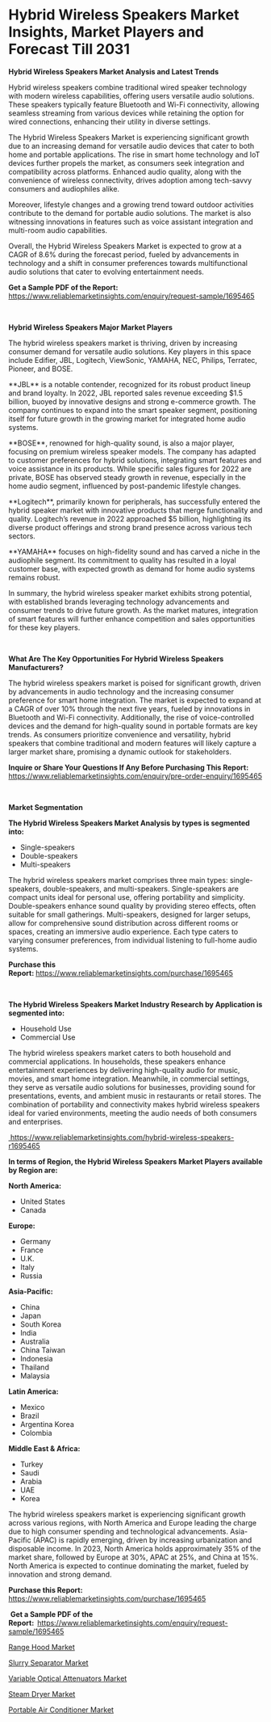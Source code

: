 <p><h1>Hybrid Wireless Speakers Market Insights, Market Players and Forecast Till 2031</h1></p><p><strong>Hybrid Wireless Speakers Market Analysis and Latest Trends</strong></p>
<p><p>Hybrid wireless speakers combine traditional wired speaker technology with modern wireless capabilities, offering users versatile audio solutions. These speakers typically feature Bluetooth and Wi-Fi connectivity, allowing seamless streaming from various devices while retaining the option for wired connections, enhancing their utility in diverse settings.</p><p>The Hybrid Wireless Speakers Market is experiencing significant growth due to an increasing demand for versatile audio devices that cater to both home and portable applications. The rise in smart home technology and IoT devices further propels the market, as consumers seek integration and compatibility across platforms. Enhanced audio quality, along with the convenience of wireless connectivity, drives adoption among tech-savvy consumers and audiophiles alike.</p><p>Moreover, lifestyle changes and a growing trend toward outdoor activities contribute to the demand for portable audio solutions. The market is also witnessing innovations in features such as voice assistant integration and multi-room audio capabilities.</p><p>Overall, the Hybrid Wireless Speakers Market is expected to grow at a CAGR of 8.6% during the forecast period, fueled by advancements in technology and a shift in consumer preferences towards multifunctional audio solutions that cater to evolving entertainment needs.</p></p>
<p><strong>Get a Sample PDF of the Report:&nbsp;</strong> <a href="https://www.reliablemarketinsights.com/enquiry/request-sample/1695465?utm_campaign=1559&utm_medium=2&utm_source=Github&utm_content=ia&utm_term=19102024&utm_id=hybrid-wireless-speakers">https://www.reliablemarketinsights.com/enquiry/request-sample/1695465</a></p>
<p>&nbsp;</p>
<p><strong>Hybrid Wireless Speakers Major Market Players</strong></p>
<p><p>The hybrid wireless speakers market is thriving, driven by increasing consumer demand for versatile audio solutions. Key players in this space include Edifier, JBL, Logitech, ViewSonic, YAMAHA, NEC, Philips, Terratec, Pioneer, and BOSE. </p><p>**JBL** is a notable contender, recognized for its robust product lineup and brand loyalty. In 2022, JBL reported sales revenue exceeding $1.5 billion, buoyed by innovative designs and strong e-commerce growth. The company continues to expand into the smart speaker segment, positioning itself for future growth in the growing market for integrated home audio systems.</p><p>**BOSE**, renowned for high-quality sound, is also a major player, focusing on premium wireless speaker models. The company has adapted to customer preferences for hybrid solutions, integrating smart features and voice assistance in its products. While specific sales figures for 2022 are private, BOSE has observed steady growth in revenue, especially in the home audio segment, influenced by post-pandemic lifestyle changes.</p><p>**Logitech**, primarily known for peripherals, has successfully entered the hybrid speaker market with innovative products that merge functionality and quality. Logitech’s revenue in 2022 approached $5 billion, highlighting its diverse product offerings and strong brand presence across various tech sectors.</p><p>**YAMAHA** focuses on high-fidelity sound and has carved a niche in the audiophile segment. Its commitment to quality has resulted in a loyal customer base, with expected growth as demand for home audio systems remains robust.</p><p>In summary, the hybrid wireless speaker market exhibits strong potential, with established brands leveraging technology advancements and consumer trends to drive future growth. As the market matures, integration of smart features will further enhance competition and sales opportunities for these key players.</p></p>
<p>&nbsp;</p>
<p><strong>What Are The Key Opportunities For Hybrid Wireless Speakers Manufacturers?</strong></p>
<p><p>The hybrid wireless speakers market is poised for significant growth, driven by advancements in audio technology and the increasing consumer preference for smart home integration. The market is expected to expand at a CAGR of over 10% through the next five years, fueled by innovations in Bluetooth and Wi-Fi connectivity. Additionally, the rise of voice-controlled devices and the demand for high-quality sound in portable formats are key trends. As consumers prioritize convenience and versatility, hybrid speakers that combine traditional and modern features will likely capture a larger market share, promising a dynamic outlook for stakeholders.</p></p>
<p><strong>Inquire or Share Your Questions If Any Before Purchasing This Report:</strong> <a href="https://www.reliablemarketinsights.com/enquiry/pre-order-enquiry/1695465?utm_campaign=1559&utm_medium=2&utm_source=Github&utm_content=ia&utm_term=19102024&utm_id=hybrid-wireless-speakers">https://www.reliablemarketinsights.com/enquiry/pre-order-enquiry/1695465</a></p>
<p>&nbsp;</p>
<p><strong>Market Segmentation</strong></p>
<p><strong>The Hybrid Wireless Speakers Market Analysis by types is segmented into:</strong></p>
<p><ul><li>Single-speakers</li><li>Double-speakers</li><li>Multi-speakers</li></ul></p>
<p><p>The hybrid wireless speakers market comprises three main types: single-speakers, double-speakers, and multi-speakers. Single-speakers are compact units ideal for personal use, offering portability and simplicity. Double-speakers enhance sound quality by providing stereo effects, often suitable for small gatherings. Multi-speakers, designed for larger setups, allow for comprehensive sound distribution across different rooms or spaces, creating an immersive audio experience. Each type caters to varying consumer preferences, from individual listening to full-home audio systems.</p></p>
<p><strong>Purchase this Report:&nbsp;</strong><a href="https://www.reliablemarketinsights.com/purchase/1695465?utm_campaign=1559&utm_medium=2&utm_source=Github&utm_content=ia&utm_term=19102024&utm_id=hybrid-wireless-speakers">https://www.reliablemarketinsights.com/purchase/1695465</a></p>
<p>&nbsp;</p>
<p><strong>The Hybrid Wireless Speakers Market Industry Research by Application is segmented into:</strong></p>
<p><ul><li>Household Use</li><li>Commercial Use</li></ul></p>
<p><p>The hybrid wireless speakers market caters to both household and commercial applications. In households, these speakers enhance entertainment experiences by delivering high-quality audio for music, movies, and smart home integration. Meanwhile, in commercial settings, they serve as versatile audio solutions for businesses, providing sound for presentations, events, and ambient music in restaurants or retail stores. The combination of portability and connectivity makes hybrid wireless speakers ideal for varied environments, meeting the audio needs of both consumers and enterprises.</p></p>
<p><a href="https://www.reliablemarketinsights.com/hybrid-wireless-speakers-r1695465?utm_campaign=1559&utm_medium=2&utm_source=Github&utm_content=ia&utm_term=19102024&utm_id=hybrid-wireless-speakers">&nbsp;https://www.reliablemarketinsights.com/hybrid-wireless-speakers-r1695465</a></p>
<p><strong>In terms of Region, the Hybrid Wireless Speakers Market Players available by Region are:</strong></p>
<p>
    <p> <strong> North America: </strong>
        <ul>
            <li>United States</li>
            <li>Canada</li>
        </ul>
        </p> 
    <p> <strong> Europe: </strong>
        <ul>
            <li>Germany</li>
            <li>France</li>
            <li>U.K.</li>
            <li>Italy</li>
            <li>Russia</li>
        </ul>
        </p> 
    <p> <strong> Asia-Pacific: </strong>
        <ul>
            <li>China</li>
            <li>Japan</li>
            <li>South Korea</li>
            <li>India</li>
            <li>Australia</li>
            <li>China Taiwan</li>
            <li>Indonesia</li>
            <li>Thailand</li>
            <li>Malaysia</li>
        </ul>
        </p> 
    <p> <strong> Latin America: </strong>
        <ul>
            <li>Mexico</li>
            <li>Brazil</li>
            <li>Argentina Korea</li>
            <li>Colombia</li>
        </ul>
        </p> 
    <p> <strong> Middle East & Africa: </strong>
        <ul>
            <li>Turkey</li>
            <li>Saudi</li>
            <li>Arabia</li>
            <li>UAE</li>
            <li>Korea</li>
        </ul>
    </p>
    </p>
<p><p>The hybrid wireless speakers market is experiencing significant growth across various regions, with North America and Europe leading the charge due to high consumer spending and technological advancements. Asia-Pacific (APAC) is rapidly emerging, driven by increasing urbanization and disposable income. In 2023, North America holds approximately 35% of the market share, followed by Europe at 30%, APAC at 25%, and China at 15%. North America is expected to continue dominating the market, fueled by innovation and strong demand.</p></p>
<p><strong>Purchase this Report: </strong><a href="https://www.reliablemarketinsights.com/purchase/1695465?utm_campaign=1559&utm_medium=2&utm_source=Github&utm_content=ia&utm_term=19102024&utm_id=hybrid-wireless-speakers">https://www.reliablemarketinsights.com/purchase/1695465</a></p>
<p>&nbsp;<strong>Get a Sample PDF of the Report:&nbsp;&nbsp;</strong><a href="https://www.reliablemarketinsights.com/enquiry/request-sample/1695465?utm_campaign=1559&utm_medium=2&utm_source=Github&utm_content=ia&utm_term=19102024&utm_id=hybrid-wireless-speakers">https://www.reliablemarketinsights.com/enquiry/request-sample/1695465</a></p>
<p><strong></strong></p>
<p><p><a href="https://www.linkedin.com/pulse/range-hood-market-outlook-current-assessment-future-projections-t4vxc?utm_campaign=1559&utm_medium=2&utm_source=Github&utm_content=ia&utm_term=19102024&utm_id=hybrid-wireless-speakers">Range Hood Market</a></p><p><a href="https://www.linkedin.com/pulse/slurry-separator-market-outlook-complete-industry-analysis-w4vkc?utm_campaign=1559&utm_medium=2&utm_source=Github&utm_content=ia&utm_term=19102024&utm_id=hybrid-wireless-speakers">Slurry Separator Market</a></p><p><a href="https://www.linkedin.com/pulse/variable-optical-attenuators-market-outlook-complete-industry-yegjc?utm_campaign=1559&utm_medium=2&utm_source=Github&utm_content=ia&utm_term=19102024&utm_id=hybrid-wireless-speakers">Variable Optical Attenuators Market</a></p><p><a href="https://www.linkedin.com/pulse/steam-dryer-market-evolution-global-trends-regional-dynamics-2024-xawec?utm_campaign=1559&utm_medium=2&utm_source=Github&utm_content=ia&utm_term=19102024&utm_id=hybrid-wireless-speakers">Steam Dryer Market</a></p><p><a href="https://www.linkedin.com/pulse/portable-air-conditioner-market-evolution-future-outlook-forecasting-pt1hc?utm_campaign=1559&utm_medium=2&utm_source=Github&utm_content=ia&utm_term=19102024&utm_id=hybrid-wireless-speakers">Portable Air Conditioner Market</a></p></p>